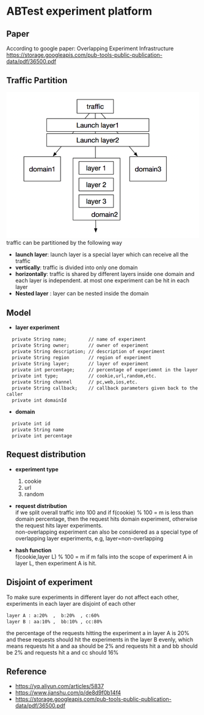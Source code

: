 # ABTest experiment platform

## Paper
According to google paper: Overlapping Experiment Infrastructure  
https://storage.googleapis.com/pub-tools-public-publication-data/pdf/36500.pdf

## Traffic Partition  
![traffic partition](traffic.png)  
traffic can be partitioned by the following way
- **launch layer**: launch layer is a special layer which can receive all the traffic
- **vertically**: traffic is divided into only one domain 
- **horizontally**: traffic is shared by different layers inside one domain and each layer is independent. at most one experiment can be hit in each layer
- **Nested layer** : layer can be nested inside the domain


## Model  
  - **layer experiment**
  ```
    private String name;        // name of experiment
    private String owner;       // owner of experiment
    private String description; // description of experiment
    private String region       // region of experiment
    private String layer;       // layer of experiment
    private int percentage;     // percentage of experiemnt in the layer
    private int type;           // cookie,url,random,etc.
    private String channel      // pc,web,ios,etc.
    private String callback;    // callback parameters given back to the caller
    private int domainId
  ```
  - **domain**
  ```
    private int id
    private String name
    private int percentage
  ```


## Request distribution  
  - **experiment type**
    1. cookie
    2. url
    3. random  

  - **request distribution**  
  if we split overall traffic into 100 and if f(cookie) % 100 = m is less than domain percentage, then the request hits domain experiment, otherwise the request hits layer experiments.  
  non-overlapping experiment can also be considered as a special type of overlapping layer experiments, e.g, layer=non-overlapping  
  
  - **hash function**  
  f(cookie,layer L) % 100 = m if m falls into the scope of experiment A in layer L, then experiment A is hit.

## Disjoint of experiment
To make sure experiments in different layer do not affect each other, experiments in each layer are disjoint of each other  
```
layer A : a:20%  ,  b:20%  , c:60%  
layer B : aa:10% ,  bb:10% , cc:80%  
```
the percentage of the requests hitting the experiment a in layer A is 20% and these requests should hit the experiments in the layer B evenly, which means requests hit a and aa should be 2% and requests hit a and bb should be 2% and requests hit a and cc should 16%


## Reference
- https://yq.aliyun.com/articles/5837
- https://www.jianshu.com/p/de8d9f0b14f4
- https://storage.googleapis.com/pub-tools-public-publication-data/pdf/36500.pdf